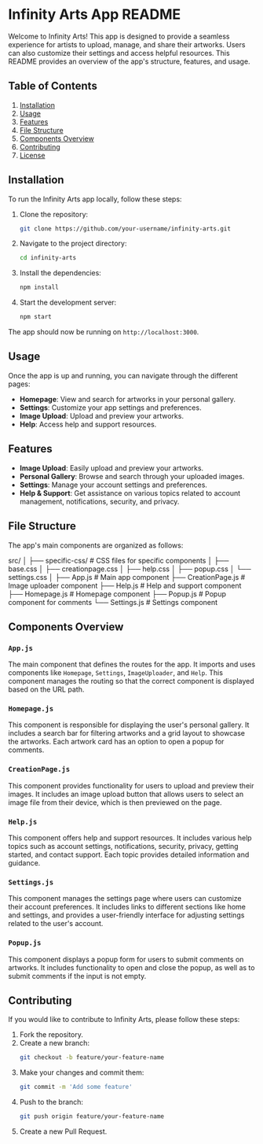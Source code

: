 # Infinity Arts App README

Welcome to Infinity Arts! This app is designed to provide a seamless experience for artists to upload, manage, and share their artworks. Users can also customize their settings and access helpful resources. This README provides an overview of the app's structure, features, and usage.

## Table of Contents
1. [Installation](#installation)
2. [Usage](#usage)
3. [Features](#features)
4. [File Structure](#file-structure)
5. [Components Overview](#components-overview)
6. [Contributing](#contributing)
7. [License](#license)

## Installation

To run the Infinity Arts app locally, follow these steps:

1. Clone the repository:
    ```bash
    git clone https://github.com/your-username/infinity-arts.git
    ```

2. Navigate to the project directory:
    ```bash
    cd infinity-arts
    ```

3. Install the dependencies:
    ```bash
    npm install
    ```

4. Start the development server:
    ```bash
    npm start
    ```

The app should now be running on `http://localhost:3000`.

## Usage

Once the app is up and running, you can navigate through the different pages:

- **Homepage**: View and search for artworks in your personal gallery.
- **Settings**: Customize your app settings and preferences.
- **Image Upload**: Upload and preview your artworks.
- **Help**: Access help and support resources.

## Features

- **Image Upload**: Easily upload and preview your artworks.
- **Personal Gallery**: Browse and search through your uploaded images.
- **Settings**: Manage your account settings and preferences.
- **Help & Support**: Get assistance on various topics related to account management, notifications, security, and privacy.

## File Structure

The app's main components are organized as follows:

src/
│
├── specific-css/          # CSS files for specific components
│   ├── base.css
│   ├── creationpage.css
│   ├── help.css
│   ├── popup.css
│   └── settings.css
│
├── App.js                 # Main app component
├── CreationPage.js        # Image uploader component
├── Help.js                # Help and support component
├── Homepage.js            # Homepage component
├── Popup.js               # Popup component for comments
└── Settings.js            # Settings component


## Components Overview

### `App.js`

The main component that defines the routes for the app. It imports and uses components like `Homepage`, `Settings`, `ImageUploader`, and `Help`. This component manages the routing so that the correct component is displayed based on the URL path.

### `Homepage.js`

This component is responsible for displaying the user's personal gallery. It includes a search bar for filtering artworks and a grid layout to showcase the artworks. Each artwork card has an option to open a popup for comments.

### `CreationPage.js`

This component provides functionality for users to upload and preview their images. It includes an image upload button that allows users to select an image file from their device, which is then previewed on the page.

### `Help.js`

This component offers help and support resources. It includes various help topics such as account settings, notifications, security, privacy, getting started, and contact support. Each topic provides detailed information and guidance.

### `Settings.js`

This component manages the settings page where users can customize their account preferences. It includes links to different sections like home and settings, and provides a user-friendly interface for adjusting settings related to the user's account.

### `Popup.js`

This component displays a popup form for users to submit comments on artworks. It includes functionality to open and close the popup, as well as to submit comments if the input is not empty.

## Contributing

If you would like to contribute to Infinity Arts, please follow these steps:

1. Fork the repository.
2. Create a new branch:
    ```bash
    git checkout -b feature/your-feature-name
    ```
3. Make your changes and commit them:
    ```bash
    git commit -m 'Add some feature'
    ```
4. Push to the branch:
    ```bash
    git push origin feature/your-feature-name
    ```
5. Create a new Pull Request.


